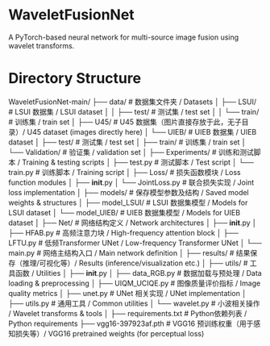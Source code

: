 # WaveletFusionNet
A PyTorch-based neural network for multi-source image fusion using wavelet transforms.

# Directory Structure
WaveletFusionNet-main/
├── data/                       # 数据集文件夹 / Datasets
│   ├── LSUI/                   # LSUI 数据集 / LSUI dataset
│   │   ├── test/               # 测试集 / test set
│   │   └── train/              # 训练集 / train set
│   ├── U45/                    # U45 数据集（图片直接存放于此，无子目录）/ U45 dataset (images directly here)
│   └── UIEB/                   # UIEB 数据集 / UIEB dataset
│       ├── test/               # 测试集 / test set
│       ├── train/              # 训练集 / train set
│       └── Validation/         # 验证集 / validation set
│
├── Experiments/                # 训练和测试脚本 / Training & testing scripts
│   ├── test.py                 # 测试脚本 / Test script
│   └── train.py                # 训练脚本 / Training script
│
├── Loss/                       # 损失函数模块 / Loss function modules
│   ├── __init__.py
│   └── JointLoss.py            # 联合损失实现 / Joint loss implementation
│
├── models/                     # 保存模型参数及结构 / Saved model weights & structures
│   ├── model_LSUI/             # LSUI 数据集模型 / Models for LSUI dataset
│   └── model_UIEB/             # UIEB 数据集模型 / Models for UIEB dataset
│
├── Net/                        # 网络结构定义 / Network architectures
│   ├── __init__.py
│   ├── HFAB.py                 # 高频注意力块 / High-frequency attention block
│   ├── LFTU.py                 # 低频Transformer UNet / Low-frequency Transformer UNet
│   └── main.py                 # 网络主结构入口 / Main network definition
│
├── results/                    # 结果保存（推理/可视化等）/ Results (inference/visualization etc.)
│
├── utils/                      # 工具函数 / Utilities
│   ├── __init__.py
│   ├── data_RGB.py             # 数据加载与预处理 / Data loading & preprocessing
│   ├── UIQM_UCIQE.py           # 图像质量评价指标 / Image quality metrics
│   ├── unet.py                 # UNet 相关实现 / UNet implementation
│   ├── utils.py                # 通用工具 / Common utilities
│   └── wavelet.py              # 小波相关操作 / Wavelet transforms & tools
│
├── requirements.txt            # Python依赖列表 / Python requirements
├── vgg16-397923af.pth          # VGG16 预训练权重（用于感知损失等）/ VGG16 pretrained weights (for perceptual loss)
